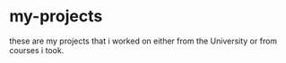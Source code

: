 # my-projects
these are my projects that i worked on either from the University or from courses i took.
